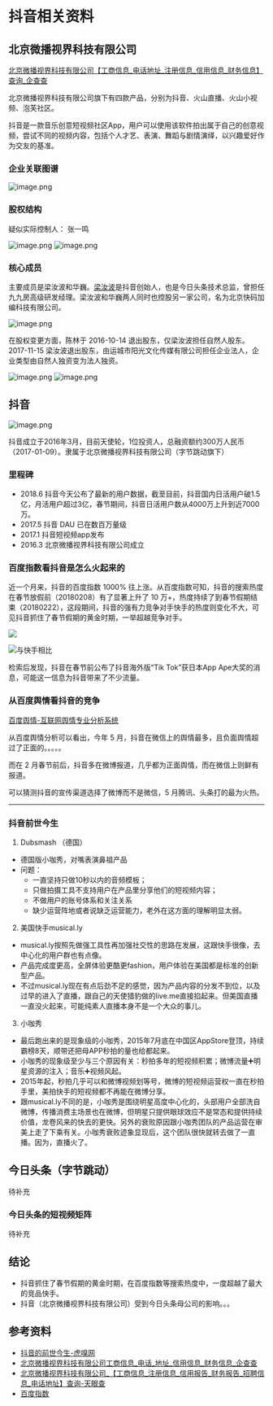 # 抖音相关资料

## 北京微播视界科技有限公司

[北京微播视界科技有限公司【工商信息_电话地址_注册信息_信用信息_财务信息】查询_企查查](https://www.qichacha.com/firm_747d3a16e63342ba57c8771bde561a9e.html)

北京微播视界科技有限公司旗下有四款产品，分别为抖音、火山直播、火山小视频、泡芙社区。

抖音是一款音乐创意短视频社区App，用户可以使用该软件拍出属于自己的创意视频，尝试不同的视频内容，包括个人才艺、表演、舞蹈与剧情演绎，以兴趣爱好作为交友的基准。

### 企业关联图谱

![image.png](https://upload-images.jianshu.io/upload_images/7259374-8c0305cd948d3027.png?imageMogr2/auto-orient/strip%7CimageView2/2/w/1240)

### 股权结构

疑似实际控制人： 张一鸣

![image.png](https://upload-images.jianshu.io/upload_images/7259374-b6943f09483f5f96.png?imageMogr2/auto-orient/strip%7CimageView2/2/w/1240)
![image.png](https://upload-images.jianshu.io/upload_images/7259374-44c9adc5985324cc.png?imageMogr2/auto-orient/strip%7CimageView2/2/w/1240)

### 核心成员

主要成员是梁汝波和华巍。[梁汝波](https://www.itjuzi.com/person/45863)是抖音创始人，也是今日头条技术总监，曾担任九九房高级研发经理。梁汝波和华巍两人同时也控股另一家公司，名为北京快码加编科技有限公司。

![image.png](https://upload-images.jianshu.io/upload_images/7259374-4b57d5089e85a5ab.png?imageMogr2/auto-orient/strip%7CimageView2/2/w/1240)

在股权变更方面，陈林于 2016-10-14 退出股东，仅梁汝波担任自然人股东。2017-11-15 梁汝波退出股东，由运城市阳光文化传媒有限公司担任企业法人，企业类型由自然人独资变为法人独资。

![image.png](https://upload-images.jianshu.io/upload_images/7259374-72642a7a2f6b9be4.png?imageMogr2/auto-orient/strip%7CimageView2/2/w/1240)
![image.png](https://upload-images.jianshu.io/upload_images/7259374-8ea707100ab0a309.png?imageMogr2/auto-orient/strip%7CimageView2/2/w/1240)

## 抖音

![image.png](https://upload-images.jianshu.io/upload_images/7259374-ff732a4f960fb39a.png?imageMogr2/auto-orient/strip%7CimageView2/2/w/1240)

抖音成立于2016年3月，目前天使轮，1位投资人，总融资额约300万人民币（2017-01-09）。隶属于北京微播视界科技有限公司（字节跳动旗下）

### 里程碑

- 2018.6 抖音今天公布了最新的用户数据，截至目前，抖音国内日活用户破1.5亿，月活用户超过3亿，春节期间，抖音日活用户数从4000万上升到近7000万。
- 2017.5 抖音 DAU 已在数百万量级
- 2017.1 抖音短视频app发布
- 2016.3 北京微播视界科技有限公司成立

### 百度指数看抖音是怎么火起来的

近一个月来，抖音的百度指数 1000% 往上涨。从百度指数可知，抖音的搜索热度在春节放假前（20180208）有了显著上升了 10 万+，热度持续了到春节假期结束（20180222），这段期间，抖音的强有力竞争对手快手的热度则变化不大，可见抖音抓住了春节假期的黄金时期，一举超越竞争对手。

 ![](https://upload-images.jianshu.io/upload_images/7259374-6905552789727c2f.png?imageMogr2/auto-orient/strip%7CimageView2/2/w/1240)

![与快手相比](https://upload-images.jianshu.io/upload_images/7259374-d127bdebd9e87c83.png?imageMogr2/auto-orient/strip%7CimageView2/2/w/1240)

检索后发现，抖音在春节前公布了抖音海外版“Tik Tok”获日本App Ape大奖的消息，可能这一信息为抖音带来了不少流量。

### 从百度舆情看抖音的竞争

[百度舆情-互联网舆情专业分析系统](http://yuqing.baidu.com/saas/public/public?cate_id=&relate=1&type=neg&time=&timefrom=1522512000000&timeto=1525017600000&media=weixin&pro=&city=&county=&mediaText=%E5%85%A8%E9%83%A8%E5%BE%AE%E4%BF%A1#)

从百度舆情分析可以看出，今年 5 月，抖音在微信上的舆情最多，且负面舆情超过了正面的。。。。。

而在 2 月春节前后，抖音多在微博报道，几乎都为正面舆情，而在微信上则鲜有报道。

可以猜测抖音的宣传渠道选择了微博而不是微信，5 月腾讯、头条打的最为火热。

------

### 抖音前世今生

1. Dubsmash （德国）

- 德国版小咖秀，对嘴表演鼻祖产品
- 问题：
   - 一直坚持只做10秒以内的音频模板；
   - 只做拍摄工具不支持用户在产品里分享他们的短视频内容；
   - 不做用户的账号体系和关注关系
   - 缺少运营阵地或者说缺乏运营能力，老外在这方面的理解明显太弱。

2. 美国快手musical.ly

- musical.ly按照先做强工具性再加强社交性的思路在发展，这跟快手很像，去中心化的用户群也有点像。
- 产品完成度更高，全屏体验更酷更fashion，用户体验在美国都是标准的创新型产品。
- 不过musical.ly现在有点后劲不足的感觉，因为产品内容的分发不到位，以及过早的进入了直播，跟自己的天使猎豹做的live.me直接掐起来。但美国直播一直没火起来，可能纯素人直播本身不是一个大众的事儿。

3. 小咖秀

- 最后跑出来的是现象级的小咖秀，2015年7月底在中国区AppStore登顶，持续霸榜8天，顺带还把母APP秒拍的量也给都起来。
- 小咖秀的现象级至少与三个原因有关：秒拍多年的短视频积累；微博流量➕明星资源的注入；音乐➕视频风起。
- 2015年起，秒拍几乎可以和微博视频划等号，微博的短视频运营权一直在秒拍手里，美拍快手的短视频都不再能在微博分享。
- 跟musical.ly不同的是，小咖秀是围绕明星高度中心化的，头部用户全部洗自微博，传播消费主场景也在微博，但明星只提供眼球效应不是常态和提供持续价值，龙卷风来的快去的更快。另外的衰败原因跟小咖秀团队的产品运营在审美上走了下乘有关。小咖秀衰败迹象显现后，这个团队很快就转去做了一直播。因为，直播火了。

## 今日头条（字节跳动）

待补充

### 今日头条的短视频矩阵

待补充

## 结论

- 抖音抓住了春节假期的黄金时期，在百度指数等搜索热度中，一度超越了最大的竞品快手。
- 抖音（北京微播视界科技有限公司）受到今日头条母公司的影响。。。

## 参考资料

- [抖音的前世今生-虎嗅网](https://www.huxiu.com/article/193450.html)
- [北京微播视界科技有限公司工商信息_电话_地址_信用信息_财务信息_企查查](https://www.qichacha.com/firm_747d3a16e63342ba57c8771bde561a9e.shtml)
- [北京微播视界科技有限公司_【工商信息_注册信息_信用报告_财务报告_招聘信息_电话地址】查询-天眼查](https://www.tianyancha.com/company/2350593501)
- [百度指数](https://zhishu.baidu.com/?tpl=trend&type=0&area=0&time=13&word=%B6%B6%D2%F4%2C%BF%EC%CA%D6)
